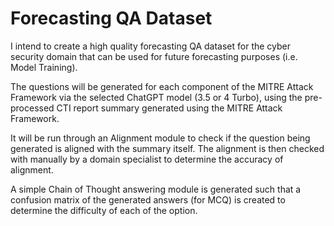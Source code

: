 # Forecasting QA Dataset

I intend to create a high quality forecasting QA dataset for the cyber security domain that can be used for future forecasting purposes (i.e. Model Training).

The questions will be generated for each component of the MITRE Attack Framework via the selected ChatGPT model (3.5 or 4 Turbo), using the pre-processed CTI report summary generated using the MITRE Attack Framework. 

It will be run through an Alignment module to check if the question being generated is aligned with the summary itself. The alignment is then checked with manually by a domain specialist to determine the accuracy of alignment.

A simple Chain of Thought answering module is generated such that a confusion matrix of the generated answers (for MCQ) is created to determine the difficulty of each of the option. 

